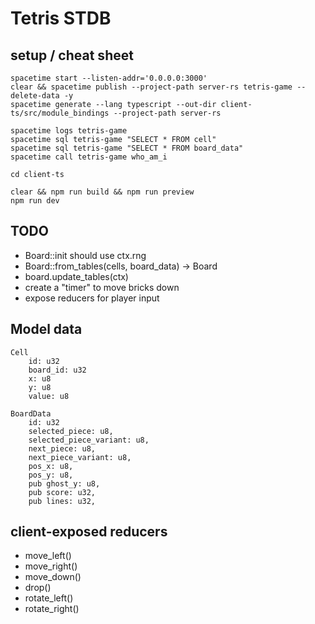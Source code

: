 # Tetris STDB

## setup / cheat sheet

```
spacetime start --listen-addr='0.0.0.0:3000'
clear && spacetime publish --project-path server-rs tetris-game --delete-data -y
spacetime generate --lang typescript --out-dir client-ts/src/module_bindings --project-path server-rs

spacetime logs tetris-game
spacetime sql tetris-game "SELECT * FROM cell"
spacetime sql tetris-game "SELECT * FROM board_data"
spacetime call tetris-game who_am_i

cd client-ts

clear && npm run build && npm run preview
npm run dev
```

## TODO

- Board::init should use ctx.rng
- Board::from_tables(cells, board_data) -> Board
- board.update_tables(ctx)
- create a "timer" to move bricks down
- expose reducers for player input

## Model data

```
Cell
    id: u32
    board_id: u32
    x: u8
    y: u8
    value: u8

BoardData
    id: u32
    selected_piece: u8,
    selected_piece_variant: u8,
    next_piece: u8,
    next_piece_variant: u8,
    pos_x: u8,
    pos_y: u8,
    pub ghost_y: u8,
    pub score: u32,
    pub lines: u32,
```

## client-exposed reducers

- move_left()
- move_right()
- move_down()
- drop()
- rotate_left()
- rotate_right()
